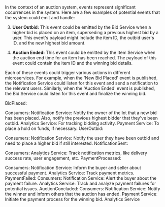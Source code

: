 In the context of an auction system, events represent significant occurrences in the system. Here are a few examples of potential events that the system could emit and handle:

3. **User Outbid:** This event could be emitted by the Bid Service when a higher bid is placed on an item, superseding a previous highest bid by a user. This event's payload might include the item ID, the outbid user's ID, and the new highest bid amount.

4. **Auction Ended:** This event could be emitted by the Item Service when the auction end time for an item has been reached. The payload of this event could contain the item ID and the winning bid details.


Each of these events could trigger various actions in different microservices. For example, when the 'New Bid Placed' event is published, the Notification Service could listen for this event and send a notification to the relevant users. Similarly, when the 'Auction Ended' event is published, the Bid Service could listen for this event and finalize the winning bid.

BidPlaced:

Consumers:
Notification Service: Notify the owner of the lot that a new bid has been placed. Also, notify the previous highest bidder that they've been outbid.
Analytics Service: For tracking bidding activity.
Payment Service: To place a hold on funds, if necessary.
UserOutbid:

Consumers:
Notification Service: Notify the user they have been outbid and need to place a higher bid if still interested.
NotificationSent:

Consumers:
Analytics Service: Track notification metrics, like delivery success rate, user engagement, etc.
PaymentProcessed:

Consumers:
Notification Service: Inform the buyer and seller about successful payment.
Analytics Service: Track payment metrics.
PaymentFailed:
Consumers:
Notification Service: Alert the buyer about the payment failure.
Analytics Service: Track and analyze payment failures for potential issues.
AuctionConcluded:
Consumers:
Notification Service: Notify the winner and inform others that the auction has ended.
Payment Service: Initiate the payment process for the winning bid.
Analytics Service